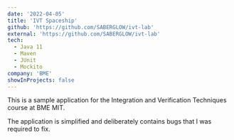 ```yaml
---
date: '2022-04-05'
title: 'IVT Spaceship'
github: 'https://github.com/SABERGLOW/ivt-lab'
external: 'https://github.com/SABERGLOW/ivt-lab'
tech:
  - Java 11
  - Maven
  - JUnit
  - Mockito
company: 'BME'
showInProjects: false
---
```


This is a sample application for the Integration and Verification Techniques course at BME MIT.

The application is simplified and deliberately contains bugs that I was required to fix.
